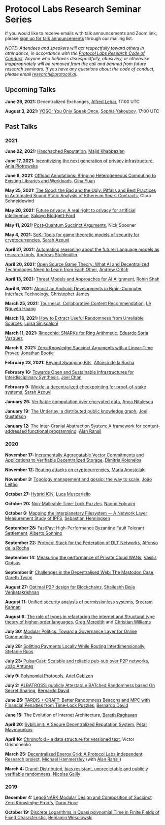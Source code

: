 # Protocol Labs Research Seminar Series

If you would like to receive emails with talk announcements and Zoom link, please [sign up for talk announcements](https://protocol.us4.list-manage.com/subscribe?MERGE0=&u=09d704b0125b11d44d67d4617&id=7aa0f1150b&subscribe=) through our mailing list.

*NOTE: Attendees and speakers will act respectfully toward others in attendance, in accordance with the [Protocol Labs Research Code of Conduct](https://github.com/protocol/research/blob/master/research-events/code-of-conduct.md). Anyone who behaves disrespectfully, abusively, or otherwise inappropriately will be removed from the call and banned from future research seminars. If you have any questions about the code of conduct, please email research@protocol.ai.*

## Upcoming Talks

**June 29, 2021:** Decentralized Exchanges, [Alfred Lehar](https://people.ucalgary.ca/~alehar/), 17:00 UTC

**August 3, 2021:** [YOSO: You Only Speak Once](https://eprint.iacr.org/2021/210.pdf), [Sophia Yakoubov](http://web.mit.edu/sonka89/www/), 17:00 UTC

## Past Talks

### 2021

**June 22, 2021:** [Haschached Reputation](https://arxiv.org/abs/2012.10825), [Majid Khabbazian](https://sites.ualberta.ca/~mkhabbaz/)

**June 17, 2021:** [Incentivizing the next generation of privacy infrastructure](https://www.youtube.com/watch?v=__c18DRYxag&list=PLhuBigpl7lqu6xWpiXtbEzJQtlMH1tqoG), [Ania Piotrowska](https://aniampio.github.io/)

**June 8, 2021:** [Offload Annotations: Bringing Heterogeneous Computing to Existing Libraries and Workloads](https://www.youtube.com/watch?v=JxkjhoaylDE&list=PLhuBigpl7lqu6xWpiXtbEzJQtlMH1tqoG&index=2), [Gina Yuan](http://www.ginayuan.com/)

**May 25, 2021:** [The Good, the Bad and the Ugly: Pitfalls and Best Practices in Automated Sound Static Analysis of Ethereum Smart Contracts](https://www.youtube.com/watch?v=zPZ9bLXgons&list=PLhuBigpl7lqu6xWpiXtbEzJQtlMH1tqoG), Clara Schneidewind

**May 20, 2021:**  [Future privacy: A real right to privacy for artificial intelligence](https://www.elgaronline.com/view/edcoll/9781786439048/9781786439048.00023.xml), [Sakoyo Blodgett-Ford](https://www.bc.edu/bc-web/schools/law/academics-faculty/faculty-directory/sayoko-blodgett-ford.html)

**May 11, 2021:** [Post-Quantum Succinct Arguments](https://www.youtube.com/watch?v=Dh8_fwk8QBw), Nick Spooner

**May 4, 2021:** [SoK: Tools for game theoretic models of security for cryptocurrencies](https://www.youtube.com/watch?v=NKRTZpKY2Gw), [Sarah Azouvi](https://research.protocol.ai/authors/sarah-azouvi/)

**April 27, 2021:** [Automating reasoning about the future: Language models as research tools](https://www.youtube.com/watch?v=BZJ9xSXTvZI&list=PLhuBigpl7lqu6xWpiXtbEzJQtlMH1tqoG&index=1), [Andreas Stuhlmüller](https://stuhlmueller.org/)

**April 20, 2021:** [Open Source Game Theory: What AI and Decentralized Technologies Need to Learn from Each Other](https://www.youtube.com/watch?v=itMol0zPN00&list=PLhuBigpl7lqu6xWpiXtbEzJQtlMH1tqoG&index=1), [Andrew Critch](http://acritch.com/)

**April 13, 2021:** [Threat Models and Approaches for AI Alignment](https://www.youtube.com/watch?v=qonxs88zcL8&list=PLhuBigpl7lqu6xWpiXtbEzJQtlMH1tqoG&index=1), [Rohin Shah](https://rohinshah.com/)

**April 6, 2021:** [Almost an Android: Developments in Brain-Computer Interface Technology](https://www.youtube.com/watch?v=21yRiKvGZnE&list=PLhuBigpl7lqu6xWpiXtbEzJQtlMH1tqoG&index=2), [Christopher James](https://warwick.ac.uk/fac/sci/eng/people/christopher_james/)

**March 25, 2021:** [Tournesol: Collaborative Content Recommendation](https://www.youtube.com/watch?v=Dyx_sR3ZftA&list=PLhuBigpl7lqu6xWpiXtbEzJQtlMH1tqoG&index=1), [Lê Nguyên Hoang](https://www.science4all.org/about/)

**March 16, 2021:** [How to Extract Useful Randomness from Unreliable Sources](https://www.youtube.com/watch?v=E1Zze0R4jlA&list=PLhuBigpl7lqu6xWpiXtbEzJQtlMH1tqoG&index=1), [Luisa Siniscalchi](http://docenti.diem.unisa.it/AR/lsiniscalchi/)

**March 11, 2021:** [Rinocchio: SNARKs for Ring Arithmetic](https://www.youtube.com/watch?v=j2czM2mvFi0&list=PLhuBigpl7lqu6xWpiXtbEzJQtlMH1tqoG&index=1), [Eduardo Soria Vazquez](https://soriavazquez.github.io/)

**March 9, 2021:** [Zero-Knowledge Succinct Arguments with a Linear-Time Prover](https://www.youtube.com/watch?v=ntiJEWdGF4k&list=PLhuBigpl7lqu6xWpiXtbEzJQtlMH1tqoG&index=2), [Jonathan Bootle](https://jbootle.github.io/)

**February 23, 2021:** [Beyond Swapping Bits](https://www.youtube.com/watch?v=3pyLu6weOvQ&list=PLhuBigpl7lqu6xWpiXtbEzJQtlMH1tqoG&index=1), [Alfonso de la Rocha](https://research.protocol.ai/authors/alfonso-delarocha/)

**February 16:** [Towards Open and Sustainable Infrastructures for Interdisciplinary Synthesis](https://www.youtube.com/watch?v=zvWv-mZRAQw&list=PLhuBigpl7lqu6xWpiXtbEzJQtlMH1tqoG&index=1), [Joel Chan](http://joelchan.me/)

**February 9:** [Winkle: a decentralized checkpointing for proof-of-stake systems](https://eprint.iacr.org/2019/1440.pdf), [Sarah Azouvi](https://research.protocol.ai/authors/sarah-azouvi/)

**January 26:** [Verifiable computation over encrypted data](https://www.youtube.com/watch?v=OT9zTAF0U4s&list=PLhuBigpl7lqu6xWpiXtbEzJQtlMH1tqoG&index=1), [Anca Nitulescu](https://research.protocol.ai/authors/anca-nitulescu/)

**January 19:** [The Underlay: a distributed public knowledge graph](https://www.youtube.com/watch?v=QIZV1Y71F8A&list=PLhuBigpl7lqu6xWpiXtbEzJQtlMH1tqoG&index=4), [Joel Gustafson](https://research.protocol.ai/authors/joel-gustafson/)

**January 12:** [The Inter-Cranial Abstraction System: A framework for content-addressed functional programming](https://www.youtube.com/watch?v=J4WllOW_6As&list=PLhuBigpl7lqu6xWpiXtbEzJQtlMH1tqoG&index=2), [Alan Ransil](https://research.protocol.ai/authors/alan-ransil/)

### 2020

**November 17:** [Incrementally Aggregatable Vector Commitments and Applications to Verifiable Decentralized Storage](https://www.youtube.com/watch?v=lNWG6m-a534&list=PLhuBigpl7lqu6xWpiXtbEzJQtlMH1tqoG&index=1), [Dimitris Kolonelos](https://software.imdea.org/people/dimitris.kolonelos/index.html)

**November 12:** [Routing attacks on cryptocurrencies](https://www.youtube.com/watch?v=Eo2EBrjs8Ug&list=PLhuBigpl7lqu6xWpiXtbEzJQtlMH1tqoG&index=1), [Maria Apostolaki](https://nsg.ee.ethz.ch/people/maria-apostolaki/)

**November 3:** [Topology management and gossip: the way to scale](https://www.youtube.com/watch?v=jheTqE-aEe0&list=PLhuBigpl7lqu6xWpiXtbEzJQtlMH1tqoG&index=1), [João Leitão](https://asc.di.fct.unl.pt/~jleitao/)

**October 27:** [Hybrid ICN](https://www.youtube.com/watch?v=BrGZGRUFLkU&list=PLhuBigpl7lqu6xWpiXtbEzJQtlMH1tqoG&index=1), [Luca Muscariello](https://blogs.cisco.com/author/luca-muscariello)

**October 20:** [Non-Malleable Time-Lock Puzzles](https://www.youtube.com/watch?v=_Z4WLp8hguA&list=PLhuBigpl7lqu6xWpiXtbEzJQtlMH1tqoG&index=1), [Naomi Ephraim](https://www.cs.cornell.edu/~nephraim/)

**October 6:** [Mapping the Interplanetary Filesystem -- A Network Layer Measurement Study of IPFS](https://www.youtube.com/watch?v=jQI37Y25jwk&list=PLhuBigpl7lqu6xWpiXtbEzJQtlMH1tqoG&index=1), [Sebastian Henningsen](https://www.linkedin.com/in/sebastian-henningsen-a1a35a100/)

**September 28:** [FastPay: High-Performance Byzantine Fault Tolerant Settlement](https://www.youtube.com/watch?v=g4o6TBRe500&list=PLhuBigpl7lqu6xWpiXtbEzJQtlMH1tqoG&index=1), [Alberto Sonnino](https://sonnino.com/)

**September 22:** [Protocol Stack for the Federation of DLT Networks](https://www.youtube.com/watch?v=2CYg_hy14Iw&list=PLhuBigpl7lqu6xWpiXtbEzJQtlMH1tqoG&index=2), [Alfonso de la Rocha](https://research.protocol.ai/authors/alfonso-delarocha/)

**September 14:** [Measuring the performance of Private Cloud WANs](https://www.youtube.com/watch?v=ch81QNJQQuw&list=PLhuBigpl7lqu6xWpiXtbEzJQtlMH1tqoG&index=1), [Vasilis Giotsas](https://research.protocol.ai/authors/vasilis-giotsas/)

**September 8:** [Challenges in the Decentralised Web: The Mastodon Case](https://www.youtube.com/watch?v=Ryf_tTweoPE&list=PLhuBigpl7lqu6xWpiXtbEzJQtlMH1tqoG&index=2&t=0s), [Gareth Tyson](http://www.eecs.qmul.ac.uk/~tysong/#top)

**August 27:** [Optimal P2P design for Blockchains](https://arxiv.org/abs/2006.14186), [Shaileshh Bojja Venkatakrishnan](https://www.youtube.com/watch?v=98WmfSXZjm0&list=PLhuBigpl7lqu6xWpiXtbEzJQtlMH1tqoG&index=2)

**August 11:** [Unified security analysis of permissionless systems](https://www.youtube.com/watch?v=CiHvbdZK8dM&list=PLhuBigpl7lqu6xWpiXtbEzJQtlMH1tqoG&index=2&t=0s), [Sreeram Kannan](https://people.ece.uw.edu/kannan_sreeram/)

**August 6:** [The role of types in refactoring the internet and Structural type theory of higher-order languages](https://www.youtube.com/watch?v=hug_wJmm29Y&list=PLhuBigpl7lqu6xWpiXtbEzJQtlMH1tqoG&index=3&t=0s), [Greg Meredith](https://www.rchain.coop/team) and [Christian Williams](https://mathdept.ucr.edu/people/christian-williams)

**July 30:** [Modular Politics: Toward a Governance Layer for Online Communities](https://www.youtube.com/watch?v=981FhtbX8vU&list=PLhuBigpl7lqu6xWpiXtbEzJQtlMH1tqoG&index=4&t=0s)

**July 28:** [Splitting Payments Locally While Routing Interdimensionally](https://www.youtube.com/watch?v=9RRZQEMxSp0&list=PLhuBigpl7lqu6xWpiXtbEzJQtlMH1tqoG&index=3&t=0s), [Stefanie Roos](https://www.tudelft.nl/ewi/over-de-faculteit/afdelingen/software-technology/distributed-systems/people/stefanie-roos/)

**July 23:** [PulsarCast: Scalable and reliable pub-sub over P2P networks](https://www.youtube.com/watch?v=D2UKQPKMjr4&list=PLhuBigpl7lqu6xWpiXtbEzJQtlMH1tqoG), [João Antunes](https://jgantunes.com/)

**July 9:** [Polynomial Protocols](https://www.youtube.com/watch?v=S2h9i7WzafY&list=PLhuBigpl7lqu6xWpiXtbEzJQtlMH1tqoG&index=2&t=0s), [Ariel Gabizon](https://medium.com/aztec-protocol/aztec-welcomes-ariel-gabizon-as-chief-scientist-298d7bfe5f28)

**July 2:** [ALBATROSS: publicly AttestabLe BATched Randomness based On Secret Sharing](https://www.youtube.com/watch?v=HqdZcXbgPAM&list=PLhuBigpl7lqu6xWpiXtbEzJQtlMH1tqoG&index=2&t=0s), [Bernardo David](https://pure.itu.dk/portal/en/persons/bernardo-machado-david(bdc2cd4a-df05-46ca-b027-b038039a58ec).html)

**June 25:** [TARDIS + CRAFT: Better Randomness Beacons and MPC with Financial Penalties from Time-Lock Puzzles](https://www.youtube.com/watch?v=b0D5kwEO5vA&list=PLhuBigpl7lqu6xWpiXtbEzJQtlMH1tqoG&index=2), [Bernardo David](https://pure.itu.dk/portal/en/persons/bernardo-machado-david(bdc2cd4a-df05-46ca-b027-b038039a58ec).html)

**June 15:** The Evolution of Internet Architecture, [Barath Raghavan](https://raghavan.usc.edu/)

**April 20:** [SybilLimit: A Secure Decentralized Reputation System](https://www.youtube.com/watch?v=L4SJzoKHKPk&list=PLhuBigpl7lqu6xWpiXtbEzJQtlMH1tqoG&index=3), [Petar Maymounkov](https://research.protocol.ai/authors/petar-maymounkov/)

**April 16:** [Chronofold - a data structure for versioned text](https://www.youtube.com/watch?v=dKzMZsg5EVA&list=PLhuBigpl7lqu6xWpiXtbEzJQtlMH1tqoG&index=7), Victor Grishchenko

**March 25:** [Decentralized Energy Grid: A Protocol Labs Independent Research project](https://www.youtube.com/watch?v=Xh80OzmaiGc&list=PLhuBigpl7lqu6xWpiXtbEzJQtlMH1tqoG&index=4), [Michael Hammersley](https://research.protocol.ai/authors/michael-hammersley/) (with [Alan Ransil](https://research.protocol.ai/authors/alan-ransil/))

**March 4:** [Drand: Distributed, bias resistant, unpredictable and publicly verifiable randomness](https://www.youtube.com/watch?v=ydwW2HFFxNI&list=PLhuBigpl7lqu6xWpiXtbEzJQtlMH1tqoG&index=5), [Nicolas Gailly](https://research.protocol.ai/authors/nicolas-gailly/)

### 2019

**December 4:** [LegoSNARK Modular Design and Composition of Succinct Zero Knowledge Proofs](https://www.youtube.com/watch?v=BTngeE2IUHw&list=PLhuBigpl7lqu6xWpiXtbEzJQtlMH1tqoG&index=8), [Dario Fiore](http://www.dariofiore.it/)

**October 19:** [Discrete Logarithms in Quasi polynomial Time in Finite Fields of Fixed Characteristic](https://www.youtube.com/watch?v=xMm3yPsfgko&list=PLhuBigpl7lqu6xWpiXtbEzJQtlMH1tqoG&index=9), [Benjamin Wesolowski](http://www.bweso.com/)
